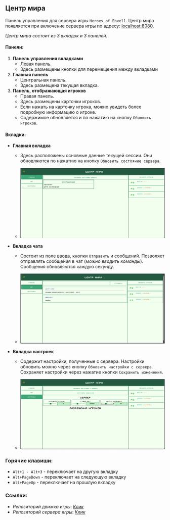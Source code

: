 ## Центр мира

Панель управления для сервера игры `Heroes of Envell`. 
Центр мира появляется при включение сервера игры по адресу: [localhost:8080](http://localhost:8080).

*Центр мира состоит из 3 вкладок и 3 панелей.*

#### Панели:

1. **Панель управления вкладками**
   - Левая панель.
   - Здесь размещены кнопки для перемещения между вкладками
2. **Главная панель**
   - Центральная панель.
   - Здесь размещена текущая вкладка.
3. **Панель, отображающая игроков**
   - Правая панель.
   - Здесь размещены карточки игроков. 
   - Если нажать на карточку игрока, можно увидеть более подробную информацию о игроке.
   - Содержимое обновляется и по нажатию на кнопку `Обновить игроков`.

#### Вкладки:

- **Главная вкладка**
  - Здесь расположены основные данные текущей сессии. Они обновляются по нажатию на кнопку `Обновить состояние сервера`.

  - ![Главное](./readme_images/main_page.png)
- **Вкладка чата**
  - Состоит из поле ввода, кнопки `Отправить` и сообщений. Позволяет отправлять сообщения в чат (*можно вводить команды*). Сообщения обновляются каждую секунду.
 
  - ![Чат](./readme_images/chat_page.png)
- **Вкладка настроек**
  - Содержит настройки, полученные с сервера. Настройки обновить можно через кнопку `Обновить настройки с сервера`. Сохраняет настройки через нажатие кнопки `Сохранить изменения`.

  - ![Настройки](./readme_images/settings_page.png)

### Горячие клавиши:

- `Alt+1 - Alt+3` - переключает на другую вкладку
- `Alt+PageDown` - переключает на следующую вкладку
- `Alt+PageUp` - переключает на прошлую вкладку

### Ссылки:

- *Репозиторий движка игры*: [*Клик*](https://github.com/traeterno/Ae2D) 
- *Репозиторий сервера игры*: [*Клик*](https://github.com/traeterno/EnvellServer)
